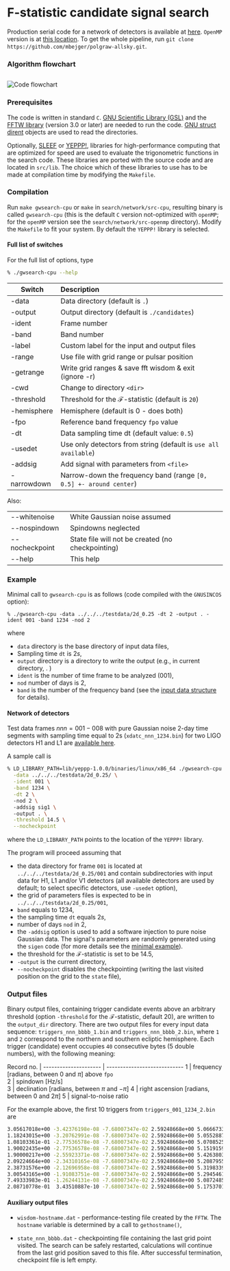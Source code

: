 # F-statistic candidate signal search

Production serial code for a network of detectors is available at [here](https://github.com/mbejger/polgraw-allsky/tree/master/search/network/src-cpu). `OpenMP` version is at [this location](https://github.com/mbejger/polgraw-allsky/tree/master/search/network/src-openmp). To get the whole pipeline, run `git clone https://github.com/mbejger/polgraw-allsky.git`. 


### Algorithm flowchart
##

![Code flowchart](img/flowchart.png)


### Prerequisites

The code is written in standard `C`. [GNU Scientific Library (GSL)](http://www.gnu.org/software/gsl/) and the [FFTW library](http://www.fftw.org) (version 3.0 or later) are needed to run the code. [GNU struct dirent](http://www.gnu.org/software/libc/manual/html_node/Accessing-Directories.html#Accessing-Directories) objects are used to read the directories. 

Optionally, [SLEEF](http://shibatch.sourceforge.net) or [YEPPP!](http://www.yeppp.info), libraries for high-performance computing that are optimized for speed are used to evaluate the trigonometric functions in the search code. These libraries are ported with the source code and are located in `src/lib`. The choice which of these libraries to use has to be made at compilation time by modifying the `Makefile`. 

### Compilation 

Run  `make gwsearch-cpu` or `make` in `search/network/src-cpu`, resulting  binary is called `gwsearch-cpu` (this is the default `C` version not-optimized with `openMP`; for the `openMP` version see the `search/network/src-openmp` directory). Modify the `Makefile` to fit your system. By default the `YEPPP!` library is selected. 

####
#### Full list of switches

For the full list of options, type

```bash 
% ./gwsearch-cpu --help 
```

| Switch      | Description       |
|-------------|:------------------| 
|-data        | Data directory (default is `.`)
|-output      | Output directory (default is `./candidates`)
|-ident       | Frame number
|-band        | Band number
|-label       | Custom label for the input and output files
|-range       | Use file with grid range or pulsar position
|-getrange    | Write grid ranges & save fft wisdom & exit (ignore -r)
|-cwd         | Change to directory `<dir>`
|-threshold   | Threshold for the $\mathcal{F}$-statistic (default is `20`)
|-hemisphere  | Hemisphere (default is 0 - does both)
|-fpo         | Reference band frequency `fpo` value
|-dt          | Data sampling time dt (default value: `0.5`)
|-usedet      | Use only detectors from string (default is `use all available`)
|-addsig      | Add signal with parameters from `<file>`
|-narrowdown  | Narrow-down the frequency band (range `[0, 0.5] +- around center`)

Also: 

|                 |             | 
|-----------------|:------------|
| --whitenoise    | White Gaussian noise assumed | 
| --nospindown    | Spindowns neglected | 
| --nocheckpoint  | State file will not be created (no checkpointing) |
| --help          | This help | 


### Example

Minimal call to `gwsearch-cpu` is as follows (code compiled with the `GNUSINCOS` option): 

```
% ./gwsearch-cpu -data ../../../testdata/2d_0.25 -dt 2 -output . -ident 001 -band 1234 -nod 2  
```

where
 
* `data` directory is the base directory of input data files,
*  Sampling time `dt` is $2 s$, 
* `output` directory is a directory to write the output (e.g., in current directory, . ) 
* `ident` is the number of time frame to be analyzed ($001$),
* `nod` number of days is $2$, 
* `band` is the number of the frequency band (see the [input data structure](../polgraw-allsky/input_data) for details). 

#### 
#### Network of detectors 

Test data frames $nnn=001-008$ with pure Gaussian noise 2-day time segments with sampling time equal to 2s (`xdatc_nnn_1234.bin`) for two LIGO detectors H1 and L1 are [available here](https://polgraw.camk.edu.pl/H1L1_2d_0.25.tar.gz). 

A sample call is 

```bash 
% LD_LIBRARY_PATH=lib/yeppp-1.0.0/binaries/linux/x86_64 ./gwsearch-cpu \
  -data ../../../testdata/2d_0.25/ \
  -ident 001 \
  -band 1234 \
  -dt 2 \ 
  -nod 2 \ 
  -addsig sig1 \  
  -output . \
  -threshold 14.5 \
  --nocheckpoint
``` 
where the `LD_LIBRARY_PATH` points to the location of the `YEPPP!` library. 

The program will proceed assuming that 

  * the data directory for frame `001` is located at `../../../testdata/2d_0.25/001` and contain subdirectories with input data for H1, L1 and/or V1 detectors (all available detectors are used by default; to select specific detectors, use `-usedet` option), 
  * the grid of parameters files is expected to be in `../../../testdata/2d_0.25/001`, 
  * `band` equals to $1234$,  
  * the sampling time `dt` equals $2 s$, 
  * number of days `nod` in $2$, 
  * the `-addsig` option is used to add a software injection to pure noise Gaussian data. The signal's parameters are randomly generated using the `sigen` code (for more details see the [minimal example](../polgraw-allsky/pipeline_script)).  
  * the threshold for the $\mathcal{F}$-statistic is set to be $14.5$,
  * `-output` is the current directory, 
  * `--nocheckpoint` disables the checkpointing (writing the last visited position on the grid to the `state` file), 

### Output files

Binary output files, containing trigger candidate events above an arbitrary threshold (option `-threshold` for the $\mathcal{F}$-statistic, default 20), are written to the `output_dir` directory. There are two output files for every input data sequence: `triggers_nnn_bbbb_1.bin` and
`triggers_nnn_bbbb_2.bin`,  where  `1` and  `2` correspond to the northern and southern ecliptic hemisphere. Each trigger (candidate) event occupies `40` consecutive bytes (5 double numbers), with the following meaning:

Record no.            | 
--------------------- | ---------------------------- 
1                     | frequency [radians, between 0 and $\pi$] above `fpo`  
2                     | spindown [$\mathrm{Hz/s}$]  
3                     | declination [radians, between $\pi$ and $-\pi$]
4                     | right ascension [radians, between 0 and $2\pi$]
5                     | signal-to-noise ratio

For the example above, the first 10 triggers from `triggers_001_1234_2.bin` are 

```bash
3.05617018e+00 -3.42376198e-08 -7.68007347e-02 2.59248668e+00 5.06667333e+00 
1.18243015e+00 -3.20762991e-08 -7.68007347e-02 2.59248668e+00 5.05528873e+00 
1.08103361e-01 -2.77536578e-08 -7.68007347e-02 2.59248668e+00 5.07085254e+00 
1.90022435e+00 -2.77536578e-08 -7.68007347e-02 2.59248668e+00 5.15191593e+00 
1.90000217e+00 -2.55923371e-08 -7.68007347e-02 2.59248668e+00 5.42638039e+00 
2.09224664e+00 -2.34310165e-08 -7.68007347e-02 2.59248668e+00 5.20879551e+00 
2.38731576e+00 -2.12696958e-08 -7.68007347e-02 2.59248668e+00 5.31983396e+00 
3.00543165e+00 -1.91083751e-08 -7.68007347e-02 2.59248668e+00 5.29454616e+00 
7.49333983e-01 -1.26244131e-08 -7.68007347e-02 2.59248668e+00 5.08724856e+00 
2.08710778e-01  3.43510887e-10 -7.68007347e-02 2.59248668e+00 5.17537018e+00 
```

####
#### Auxiliary output files

* `wisdom-hostname.dat` - performance-testing file created by the `FFTW`. The `hostname` variable is determined by a call to `gethostname()`, 

* `state_nnn_bbbb.dat` - checkpointing file containing the last grid point visited. The search can  be safely restarted, calculations will continue  from the last grid position saved to this file. After successful termination, checkpoint file is left empty.
